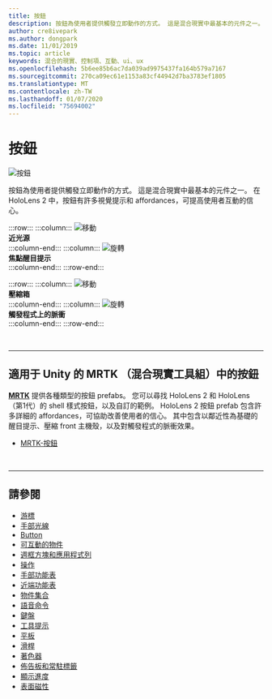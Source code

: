 ```yaml
---
title: 按鈕
description: 按鈕為使用者提供觸發立即動作的方式。 這是混合現實中最基本的元件之一。
author: cre8ivepark
ms.author: dongpark
ms.date: 11/01/2019
ms.topic: article
keywords: 混合的現實、控制項、互動、ui、ux
ms.openlocfilehash: 5b6ee85b6ac7da039ad9975437fa164b579a7167
ms.sourcegitcommit: 270ca09ec61e1153a83cf44942d7ba3783ef1805
ms.translationtype: MT
ms.contentlocale: zh-TW
ms.lasthandoff: 01/07/2020
ms.locfileid: "75694002"
---
```

# <a name="button"></a>按鈕

![按鈕](images/UX/UX_Hero_Button.jpg)

按鈕為使用者提供觸發立即動作的方式。 這是混合現實中最基本的元件之一。 在 HoloLens 2 中，按鈕有許多視覺提示和 affordances，可提高使用者互動的信心。 


:::row:::
    :::column:::
       ![移動](images/UX/UX_Button_Affordance_ProximityLight.jpg)<br>
       **近光源**<br>
    :::column-end:::
    :::column:::
       ![旋轉](images/UX/UX_Button_Affordance_FocusHighlight.jpg)<br>
        **焦點醒目提示**<br>
    :::column-end:::
:::row-end:::

:::row:::
    :::column:::
       ![移動](images/UX/UX_Button_Affordance_Compression.jpg)<br>
       **壓縮箱**<br>
    :::column-end:::
    :::column:::
       ![旋轉](images/UX/UX_Button_Affordance_Pulse.jpg)<br>
        **觸發程式上的脈衝**<br>
    :::column-end:::
:::row-end:::

<br>


---

## <a name="button-in-mrtkmixed-reality-toolkit-for-unity"></a>適用于 Unity 的 MRTK （混合現實工具組）中的按鈕
**[MRTK](https://github.com/Microsoft/MixedRealityToolkit-Unity)** 提供各種類型的按鈕 prefabs。 您可以尋找 HoloLens 2 和 HoloLens （第1代）的 shell 樣式按鈕，以及自訂的範例。 HoloLens 2 按鈕 prefab 包含許多詳細的 affordances，可協助改善使用者的信心。 其中包含以鄰近性為基礎的醒目提示、壓縮 front 主機殼，以及對觸發程式的脈衝效果。

* [MRTK-按鈕](https://microsoft.github.io/MixedRealityToolkit-Unity/Documentation/README_Button.html)



<br>

---


## <a name="see-also"></a>請參閱

* [游標](cursors.md)
* [手部光線](point-and-commit.md)
* [Button](button.md)
* [可互動的物件](interactable-object.md)
* [週框方塊和應用程式列](app-bar-and-bounding-box.md)
* [操作](direct-manipulation.md)
* [手部功能表](hand-menu.md)
* [近端功能表](near-menu.md)
* [物件集合](object-collection.md)
* [語音命令](voice-input.md)
* [鍵盤](keyboard.md)
* [工具提示](tooltip.md)
* [平板](slate.md)
* [滑桿](slider.md)
* [著色器](shader.md)
* [佈告板和常駐標籤](billboarding-and-tag-along.md)
* [顯示進度](progress.md)
* [表面磁性](surface-magnetism.md)
